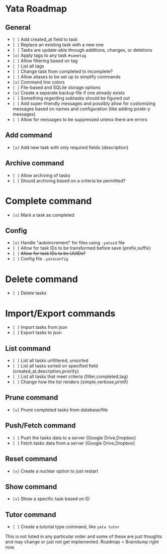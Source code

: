 # Yata Roadmap

## General
- `[ ]` Add created_at field to task
- `[ ]` Replace an existing task with a new one
- `[ ]` Tasks are update-able through additions, changes, or deletions
- `[x]` Apply tags to any task `#sometag`
- `[ ]` Allow filtering based on tag
- `[ ]` List all tags
- `[ ]` Change task from completed to incomplete?
- `[ ]` Allow aliases to be set up to simplify commands
- `[x]` Command line colors
- `[ ]` File-based and SQLite storage options
- `[x]` Create a separate backup file if one already exists
- `[ ]` Something regarding subtasks should be figured out
- `[ ]` Add super-friendly messages and possibly allow for customizing messages based on names and configuration (like adding pirate-y messages)
- `[ ]` Allow for messages to be suppressed unless there are errors

## Add command
- `[x]` Add new task with only required fields {description}

## Archive command
- `[ ]` Allow archiving of tasks
- `[ ]` Should archiving based on a criteria be permitted?

# Complete command 
- `[x]` Mark a task as completed

## Config
- `[x]` Handle "autoincrement" for files using `.yataid` file
- `[ ]` Allow for task IDs to be transformed before save {prefix,suffix}
- `[ ]` ~~Allow for task IDs to be UUIDs?~~
- `[ ]` Config file `.yataconfig`

# Delete command
- `[ ]` Delete tasks

# Import/Export commands
- `[ ]` Import tasks from json
- `[ ]` Export tasks to json

## List command
- `[ ]` List all tasks unfiltered, unsorted
- `[ ]` List all tasks sorted on specified field {created_at,description,priority}
- `[ ]` List all tasks that meet criteria {filter,completed,tag}
- `[ ]` Change how the list renders {simple,verbose,printf}

## Prune command
- `[x]` Prune completed tasks from database/file

## Push/Fetch command
- `[ ]` Push the tasks data to a server {Google Drive,Dropbox}
- `[ ]` Fetch tasks data from a server {Google Drive,Dropbox}

## Reset command
- `[x]` Create a nuclear option to just restart

## Show command
- `[x]` Show a specific task based on ID

## Tutor command
- `[ ]` Create a tutorial type command, like `yata tutor`


This is not listed in any particular order and some of these are just thoughts and may change or just not get implemented. Roadmap = Braindump right now.